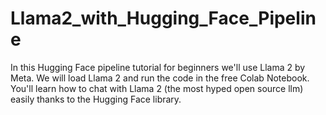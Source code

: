 # Llama2_with_Hugging_Face_Pipeline
In this Hugging Face pipeline tutorial for beginners we'll use Llama 2 by Meta. We will load Llama 2 and run the code in the free Colab Notebook. You'll learn how to chat with Llama 2 (the most hyped open source llm) easily thanks to the Hugging Face library. 
